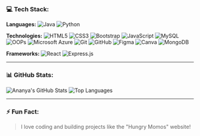 



### 💻 Tech Stack:
**Languages:**
![Java](https://img.shields.io/badge/-Java-333333?style=flat&logo=java)
![Python](https://img.shields.io/badge/-Python-333333?style=flat&logo=python)

**Technologies:**
![HTML5](https://img.shields.io/badge/-HTML5-333333?style=flat&logo=html5)
![CSS3](https://img.shields.io/badge/-CSS3-333333?style=flat&logo=css3)
![Bootstrap](https://img.shields.io/badge/-Bootstrap-333333?style=flat&logo=bootstrap)
![JavaScript](https://img.shields.io/badge/-JavaScript-333333?style=flat&logo=javascript)
![MySQL](https://img.shields.io/badge/-MySQL-333333?style=flat&logo=mysql)
![OOPs](https://img.shields.io/badge/-OOPs%20Concepts-333333?style=flat)
![Microsoft Azure](https://img.shields.io/badge/-Microsoft%20Azure-333333?style=flat&logo=microsoft-azure)
![Git](https://img.shields.io/badge/-Git-333333?style=flat&logo=git)
![GitHub](https://img.shields.io/badge/-GitHub-333333?style=flat&logo=github)
![Figma](https://img.shields.io/badge/-Figma-333333?style=flat&logo=figma)
![Canva](https://img.shields.io/badge/-Canva-333333?style=flat&logo=canva)
![MongoDB](https://img.shields.io/badge/-MongoDB-333333?style=flat&logo=mongodb)


**Frameworks:**
![React](https://img.shields.io/badge/-React-333333?style=flat&logo=react)
![Express.js](https://img.shields.io/badge/-Express.js-333333?style=flat&logo=express)





---

### 📊 GitHub Stats:
![Ananya's GitHub Stats](https://github-readme-stats.vercel.app/api?username=Annanyaaa&show_icons=true&theme=radical)
![Top Languages](https://github-readme-stats.vercel.app/api/top-langs/?username=Annanyaaa&layout=compact&theme=radical)

---

### ⚡ Fun Fact:
> I love coding and building projects like the "Hungry Momos" website!


